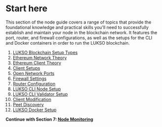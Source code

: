 # Start here

This section of the node guide covers a range of topics that provide the foundational knowledge and practical skills you'll need to successfully establish and maintain your node in the blockchain network. It features the port, router, and firewall configurations, as well as the setups for the CLI and Docker containers in order to run the LUKSO blockchain.

1. [LUKSO Blockchain Setup Types](/docs/mainnet/complete-node-guide/blockchain-clients/setup-types)
2. [Ethereum Network Theory](/docs/mainnet/complete-node-guide/blockchain-clients/network-theory)
3. [Ethereum Client Theory](docs/mainnet/complete-node-guide/blockchain-clients/client-theory)
4. [Client Setups](/docs/mainnet/complete-node-guide/blockchain-clients/client-setups)
5. [Open Network Ports](/docs/mainnet/complete-node-guide/blockchain-clients/network-ports)
6. [Firewall Settings](/docs/mainnet/complete-node-guide/blockchain-clients/firewall-settings)
7. [Router Configuration](/docs/mainnet/complete-node-guide/blockchain-clients/router-config)
8. [LUKSO CLI Node Setup](/docs/mainnet/complete-node-guide/blockchain-clients/cli-setup)
9. [LUKSO CLI Validator Setup](/docs/mainnet/complete-node-guide/blockchain-clients/validator-setup)
10. [Client Modification](/docs/mainnet/complete-node-guide/blockchain-clients/client-modification)
11. [Peet Discovery](/docs/mainnet/complete-node-guide/blockchain-clients/peer-discovery)
12. [LUKSO Docker Setup](/docs/mainnet/complete-node-guide/blockchain-clients/docker-setup)

**Continue with Section 7: [Node Monitoring](/docs/mainnet/complete-node-guide/monitoring/start-here)**
